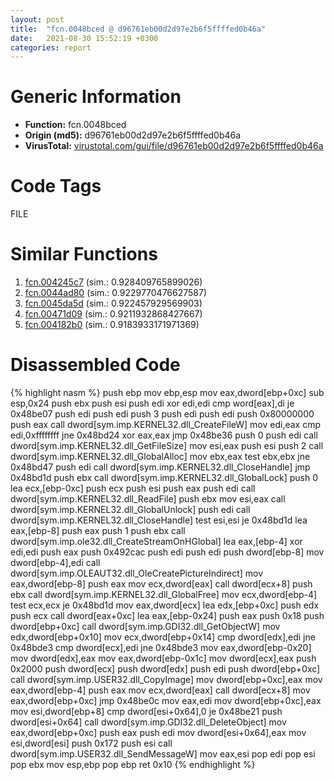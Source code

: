 ```yaml
---
layout: post
title:  "fcn.0048bced @ d96761eb00d2d97e2b6f5ffffed0b46a"
date:   2021-08-30 15:52:19 +0300
categories: report
---
```


# Generic Information
- **Function:** fcn.0048bced
- **Origin (md5):** d96761eb00d2d97e2b6f5ffffed0b46a
- **VirusTotal:** [virustotal.com/gui/file/d96761eb00d2d97e2b6f5ffffed0b46a][virustotal_ref]

# Code Tags
<span class="tag" id="FILE">FILE</span>


# Similar Functions

1. [fcn.004245c7][similar_1_ref] (sim.: 0.928409765899026)
2. [fcn.0044ad80][similar_2_ref] (sim.: 0.9229770476627587)
3. [fcn.0045da5d][similar_3_ref] (sim.: 0.922457929569903)
4. [fcn.00471d09][similar_4_ref] (sim.: 0.9211932868427667)
5. [fcn.004182b0][similar_5_ref] (sim.: 0.9183933171971369)


# Disassembled Code

{% highlight nasm %}
push ebp
mov ebp,esp
mov eax,dword[ebp+0xc]
sub esp,0x24
push ebx
push esi
push edi
xor edi,edi
cmp word[eax],di
je 0x48be07
push edi
push edi
push 3
push edi
push edi
push 0x80000000
push eax
call dword[sym.imp.KERNEL32.dll_CreateFileW]
mov edi,eax
cmp edi,0xffffffff
jne 0x48bd24
xor eax,eax
jmp 0x48be36
push 0
push edi
call dword[sym.imp.KERNEL32.dll_GetFileSize]
mov esi,eax
push esi
push 2
call dword[sym.imp.KERNEL32.dll_GlobalAlloc]
mov ebx,eax
test ebx,ebx
jne 0x48bd47
push edi
call dword[sym.imp.KERNEL32.dll_CloseHandle]
jmp 0x48bd1d
push ebx
call dword[sym.imp.KERNEL32.dll_GlobalLock]
push 0
lea ecx,[ebp-0xc]
push ecx
push esi
push eax
push edi
call dword[sym.imp.KERNEL32.dll_ReadFile]
push ebx
mov esi,eax
call dword[sym.imp.KERNEL32.dll_GlobalUnlock]
push edi
call dword[sym.imp.KERNEL32.dll_CloseHandle]
test esi,esi
je 0x48bd1d
lea eax,[ebp-8]
push eax
push 1
push ebx
call dword[sym.imp.ole32.dll_CreateStreamOnHGlobal]
lea eax,[ebp-4]
xor edi,edi
push eax
push 0x492cac
push edi
push edi
push dword[ebp-8]
mov dword[ebp-4],edi
call dword[sym.imp.OLEAUT32.dll_OleCreatePictureIndirect]
mov eax,dword[ebp-8]
push eax
mov ecx,dword[eax]
call dword[ecx+8]
push ebx
call dword[sym.imp.KERNEL32.dll_GlobalFree]
mov ecx,dword[ebp-4]
test ecx,ecx
je 0x48bd1d
mov eax,dword[ecx]
lea edx,[ebp+0xc]
push edx
push ecx
call dword[eax+0xc]
lea eax,[ebp-0x24]
push eax
push 0x18
push dword[ebp+0xc]
call dword[sym.imp.GDI32.dll_GetObjectW]
mov edx,dword[ebp+0x10]
mov ecx,dword[ebp+0x14]
cmp dword[edx],edi
jne 0x48bde3
cmp dword[ecx],edi
jne 0x48bde3
mov eax,dword[ebp-0x20]
mov dword[edx],eax
mov eax,dword[ebp-0x1c]
mov dword[ecx],eax
push 0x2000
push dword[ecx]
push dword[edx]
push edi
push dword[ebp+0xc]
call dword[sym.imp.USER32.dll_CopyImage]
mov dword[ebp+0xc],eax
mov eax,dword[ebp-4]
push eax
mov ecx,dword[eax]
call dword[ecx+8]
mov eax,dword[ebp+0xc]
jmp 0x48be0c
mov eax,edi
mov dword[ebp+0xc],eax
mov esi,dword[ebp+8]
cmp dword[esi+0x64],0
je 0x48be21
push dword[esi+0x64]
call dword[sym.imp.GDI32.dll_DeleteObject]
mov eax,dword[ebp+0xc]
push eax
push edi
mov dword[esi+0x64],eax
mov esi,dword[esi]
push 0x172
push esi
call dword[sym.imp.USER32.dll_SendMessageW]
mov eax,esi
pop edi
pop esi
pop ebx
mov esp,ebp
pop ebp
ret 0x10
{% endhighlight %}


[similar_1_ref]: /report/fcn.004245c7@7b00dd8f2abf54a73bfb09681334ff78
[similar_2_ref]: /report/fcn.0044ad80@279a61b1e76da49531f1f16fd1102a2d
[similar_3_ref]: /report/fcn.0045da5d@d96761eb00d2d97e2b6f5ffffed0b46a
[similar_4_ref]: /report/fcn.00471d09@d96761eb00d2d97e2b6f5ffffed0b46a
[similar_5_ref]: /report/fcn.004182b0@e2ba7f10eb234338a49853c34d7d9c56
[virustotal_ref]: https://www.virustotal.com/gui/file/d96761eb00d2d97e2b6f5ffffed0b46a